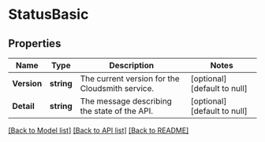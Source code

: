 # StatusBasic

## Properties
Name | Type | Description | Notes
------------ | ------------- | ------------- | -------------
**Version** | **string** | The current version for the Cloudsmith service. | [optional] [default to null]
**Detail** | **string** | The message describing the state of the API. | [optional] [default to null]

[[Back to Model list]](../README.md#documentation-for-models) [[Back to API list]](../README.md#documentation-for-api-endpoints) [[Back to README]](../README.md)


